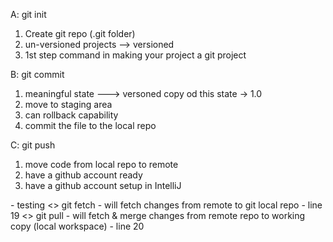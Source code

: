 A: git init
1. Create git repo (.git folder) 
2. un-versioned projects --> versioned  
3. 1st step command in making your project a git project

B: git commit 
1. meaningful state ---> versoned copy od this state -> 1.0
2. move to staging area
3. can rollback capability
4. commit the file to the local repo

C: git push 
1. move code from local repo to remote
2. have a github account ready 
3. have a github account setup in IntelliJ

<test> 
  - testing  
      <> git fetch - will fetch changes from remote to git local repo - line 19
      <> git pull  - will  fetch & merge changes from remote repo to working copy (local workspace) - line 20       
